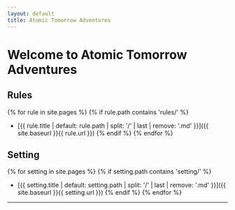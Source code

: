 ```yaml
---
layout: default
title: Atomic Tomorrow Adventures
---
```


# Welcome to Atomic Tomorrow Adventures

## Rules

{% for rule in site.pages %}
  {% if rule.path contains 'rules/' %}

- [{{ rule.title | default: rule.path | split: '/' | last | remove: '.md' }}]({{ site.baseurl }}{{ rule.url }})
  {% endif %}
{% endfor %}

## Setting

{% for setting in site.pages %}
  {% if setting.path contains 'setting/' %}

- [{{ setting.title | default: setting.path | split: '/' | last | remove: '.md' }}]({{ site.baseurl }}{{ setting.url }})
  {% endif %}
{% endfor %}

---
